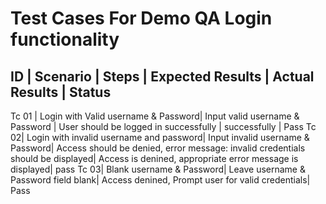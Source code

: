 # Test Cases For Demo QA Login functionality

ID |      Scenario               | Steps     | Expected Results | Actual Results   | Status  
----------------------------------------------------------------------------------------------    
Tc 01 | Login with Valid username & Password| Input valid username & Password | User should be logged in successfully | successfully | Pass
Tc 02| Login with invalid username and password| Input invalid username & Password| Access should be denied, error message: invalid credentials should be displayed| Access is denined, appropriate error message is displayed| pass
Tc 03| Blank username & Password| Leave username & Password field blank| Access denined, Prompt user for valid credentials| Pass